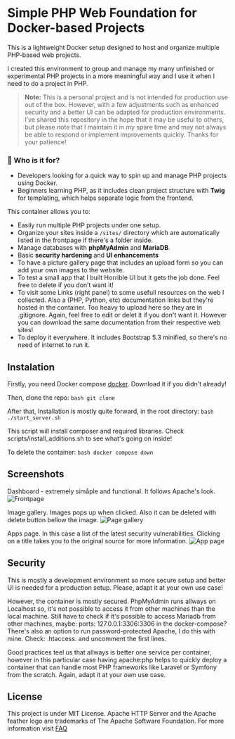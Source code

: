 # Simple PHP Web Foundation for Docker-based Projects

This is a lightweight Docker setup designed to host and organize multiple PHP-based web projects.

I created this environment to group and manage my many unfinished or experimental PHP projects in a more meaningful way and I use it when I need to do a project in PHP.

> **Note:** This is a personal project and is not intended for production use out of the box. However, with a few adjustments such as enhanced security and a better UI can be adapted for production environments.
> I’ve shared this repository in the hope that it may be useful to others, but please note that I maintain it in my spare time and may not always be able to respond or implement improvements quickly. Thanks for your patience!

### 🌱 Who is it for?

- Developers looking for a quick way to spin up and manage PHP projects using Docker.
- Beginners learning PHP, as it includes clean project structure with **Twig** for templating, which helps separate logic from the frontend.

This container allows you to:

- Easily run multiple PHP projects under one setup.
- Organize your sites inside a `/sites/` directory which are automatically listed in the frontpage if there's a folder inside.
- Manage databases with **phpMyAdmin** and **MariaDB**.
- Basic **security hardening** and **UI enhancements**
- To have a picture gallery page that includes an upload form so you can add your own images to the website.
- To test a small app that I built Horrible UI but it gets the job done. Feel free to delete if you don’t want it!
- To visit some Links (right panel) to some usefull resources on the web I collected. Also a (PHP, Python, etc) documentation links but they're hosted in the container.
  Too heavy to upload here so they are in .gitignore. Again, feel free to edit or delet it if you don't want it. However you can download the same documentation from their respective web sites!
- To deploy it everywhere. It includes Bootstrap 5.3 minified, so there's no need of internet to run it.

## Instalation

Firstly, you need Docker compose [docker](https://docker.com). Download it if you didn't already!

Then, clone the repo:
```bash git clone ```

After that, Installation is mostly quite forward, in the root directory:
```bash ./start_server.sh ```

This script will install composer and required libraries. Check scripts/install_additions.sh to see what's going on inside!

To delete the container:
```bash docker compose down ```

## Screenshots

Dashboard - extremely simåple and functional. It follows Apache's look.
![Frontpage](scripts/img/frontpage.png)

Image gallery. Images pops up when clicked. Also it can be deleted with delete button bellow the image.
![Page gallery](scripts/img/gallery.png)

Apps page. In this case a list of the latest security vulnerabilities. Clicking on a title takes you to the original source for more information.
![App page](scripts/img/app.png)

## Security

This is mostly a development environment so more secure setup and better UI is needed for a production setup. Please, adapt it at your own use case!

However, the container is mostly secured. PhpMyAdmin runs allways on Localhost so, it's not possible to access it from other machines than the local machine. Still have to check if it's possible to access Mariadb from other machines, maybe: ports: 127.0.0.1:3306:3306 in the docker-compose? There's also an option to run password-protected Apache, I do this with mine. Check: .htaccess. and uncomment the first lines.

Good practices teel us that allways is better one service per container, however in this particular case having apache:php helps to quickly deploy a container that can handle most PHP frameworks like Laravel or Symfony from the scratch. Again, adapt it at your own use case.

## License

This project is under MIT License. Apache HTTP Server and the Apache feather logo are trademarks of The Apache Software Foundation. For more information visit [FAQ](https://www.apache.org/foundation/marks/faq/)
